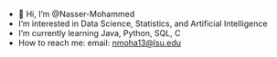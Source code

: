 - 👋 Hi, I’m @Nasser-Mohammed
-  I’m interested in Data Science, Statistics, and Artificial Intelligence
-  I’m currently learning Java, Python, SQL, C
-  How to reach me: email: nmoha13@lsu.edu
